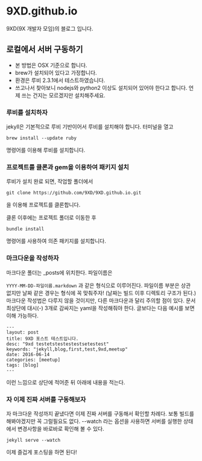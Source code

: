 # 9XD.github.io
9XD(9X 개발자 모임)의 블로그 입니다.

## 로컬에서 서버 구동하기
- 본 방법은 OSX 기준으로 합니다.
- brew가 설치되어 있다고 가정합니다.
- 환경은 루비 2.3.1에서 테스트하였습니다. 
- 쓰고나서 찾아보니 nodejs와 python2 이상도 설치되어 있어야 한다고 합니다. 언제 쓰는 건지는 모르겠지만 설치해주세요.

### 루비를 설치하자
jekyll은 기본적으로 루비 기반이어서 루비를 설치해야 합니다.
터미널을 열고 

`brew install --update ruby`

명령어를 이용해 루비를 설치합니다.

### 프로젝트를 클론과 gem을 이용하여 패키지 설치
루비가 설치 완료 되면, 작업할 폴더에서

`git clone https://github.com/9XD/9XD.github.io.git`

을 이용해 프로젝트를 클론합니다.

클론 이후에는 프로젝트 폴더로 이동한 후 

`bundle install`

명령어를 사용하여 의존 패키지를 설치합니다.

### 마크다운을 작성하자
마크다운 폴더는 _posts에 위치한다. 파일이름은

`YYYY-MM-DD-파일이름.markdown`
과 같은 형식으로 이루어진다. 파일이름 부분은 상관 없지만 날짜 같은 경우는 형식에 꼭 맞춰주자! (날짜는 빌드 이후 디렉토리 구조가 된다.)
마크다운 작성법은 다루지 않을 것이지만, 다른 마크다운과 달리 주의할 점이 있다. 문서 최상단에 대시(-) 3개로 감싸지는 yaml을 작성해줘야 한다. 글보다는 다음 예시를 보면 이해 가능하다.
``` 
---
layout: post
title: 9XD 포스트 테스트입니다.
desc: "9xd testetstestestestsetestest"
keywords: "jekyll,blog,first,test,9xd,meetup"
date: 2016-06-14
categories: [meetup]
tags: [blog]
--- 
```
이런 느낌으로 상단에 적어준 뒤 아래에 내용을 적는다.

### 자 이제 진짜 서버를 구동해보자
자 마크다운 작성까지 끝냈다면 이제 진짜 서버를 구동해서 확인할 차례다.
보통 빌드를 해봐야겠지만 꼭 그럴필요도 없다. --watch 라는 옵션을 사용하면 서버를 실행한 상태에서 변경사항을 바로바로 확인해 볼 수 있다.

`jekyll serve --watch`

이제 즐겁게 포스팅을 하면 된다!

